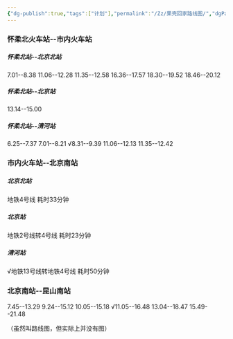 ```yaml
---
{"dg-publish":true,"tags":["计划"],"permalink":"/Zz/果壳回家路线图/","dgPassFrontmatter":true}
---
```


### 怀柔北火车站--市内火车站
##### 怀柔北站--北京北站
7.01--8.38
11.06--12.28
11.35--12.58
16.36--17.57
18.30--19.52
18.46--20.12
##### 怀柔北站--北京站
13.14--15.00
##### 怀柔北站--清河站
6.25--7.37
7.01--8.21
√8.31--9.39
11.06--12.13
11.35--12.42

### 市内火车站--北京南站
##### 北京北站
地铁4号线 耗时33分钟
##### 北京站
地铁2号线转4号线 耗时23分钟
##### 清河站
√地铁13号线转地铁4号线 耗时50分钟

### 北京南站--昆山南站
7.45--13.29
9.24--15.12
10.05--15.18
√11.05--16.48
13.04--18.47
15.49--21.48

（虽然叫路线图，但实际上并没有图）